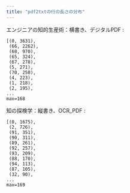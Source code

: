 ```yaml
---
title: "pdf2txtの行の長さの分布"
---
```


エンジニアの知的生産術：横書き、デジタルPDF
:

```
[(0, 3631),
 (66, 2262),
 (68, 970),
 (65, 324),
 (67, 278),
 (5, 271),
 (70, 258),
 (4, 223),
 (1, 218),
 (2, 195),
...
max=168
```


知の探検学：縦書き、OCR_PDF
:

```
[(0, 1675),
 (2, 726),
 (91, 351),
 (90, 311),
 (89, 261),
 (92, 257),
 (93, 209),
 (88, 170),
 (94, 113),
 (87, 105),
 (32, 90),
...
max=169
```


